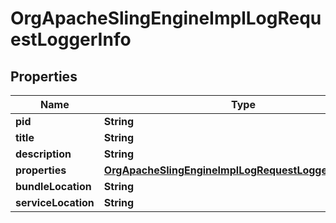 
# OrgApacheSlingEngineImplLogRequestLoggerInfo

## Properties
Name | Type | Description | Notes
------------ | ------------- | ------------- | -------------
**pid** | **String** |  |  [optional]
**title** | **String** |  |  [optional]
**description** | **String** |  |  [optional]
**properties** | [**OrgApacheSlingEngineImplLogRequestLoggerProperties**](OrgApacheSlingEngineImplLogRequestLoggerProperties.md) |  |  [optional]
**bundleLocation** | **String** |  |  [optional]
**serviceLocation** | **String** |  |  [optional]



